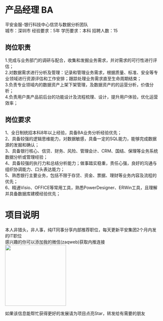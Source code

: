 # 产品经理 BA
平安金服-银行科技中心信贷与数据分析团队  
城市：深圳市 经验要求：5年 学历要求：本科  招聘人数：15

## 岗位职责
1.完成与业务部门的调研与配合，收集和发掘业务需求，并对需求的可行性进行评估；   
2.对数据需求进行分析及管理：记录和管理业务需求，根据质量、标准、安全等专业领域进行资源评估和工作安排；跟踪处理业务需求直至生命周期结束；   
3.负责专业领域内的数据资产上架下架管理，及数据资产的的运营分析，价值分析；   
4.负责用户类产品前后台的功能设计及流程梳理、设计，提升用户体验，优化运营效率；

## 岗位要求
1、全日制统招本科8年以上经验，具备BA业务分析经验优先；   
2、具备较强的逻辑思维能力，对数据敏感，具备一定的SQL能力，能够完成数据源的发掘和确认；   
3、具备银行核心、信贷、财务、风险、管理会计、CRM、国结、保理等业务系统数据分析或管理经验；   
4、具备较强的执行力和总结分析能力；做事踏实稳重，责任心强，良好的沟通与组织协调能力、口头表达能力；   
5、熟悉银行主要业务，包括不限于存贷、资金、票据、理财等业务内容及流程的优先；   
6、精通Visio、OFFICE等常用工具，熟悉PowerDesigner、ERWin工具，且理解并具备数据库建模经验优先；

# 项目说明

本人非猎头，非人事，纯IT同事分享内部推荐职位，每天更新平安集团2个月内发的IT职位  
感兴趣的你可以添加我的微信(zaqweb)获取内推连接  
<img src="https://github.com/zaqweb/PA-IT-JOBS/blob/master/WechatICode.jpeg"  height="200" width="200">

如果该信息能帮忙获得更好的发展请为项目点亮Star，转发给有需要的朋友




